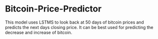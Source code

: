 # Bitcoin-Price-Predictor
This model uses LSTMS to look back at 50 days of bitcoin prices and predicts the next days closing price. It can be best used for predicting the decrease and increase of bitcoin.
